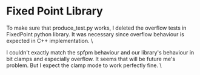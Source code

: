 Fixed Point Library
===================

To make sure that produce_test.py works, I deleted the overflow tests in FixedPoint python library. It was necessary since overflow behaviour is expected in C++ implementation. \\

I couldn't exactly match the spfpm behaviour and our library's behaviour in bit clamps and especially overflow. It seems that will be future me's problem. But I expect the clamp mode to work perfectly fine. \\




